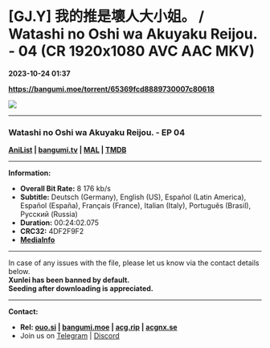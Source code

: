 # [GJ.Y] 我的推是壞人大小姐。 / Watashi no Oshi wa Akuyaku Reijou. - 04 (CR 1920x1080 AVC AAC MKV)

**2023-10-24 01:37**

**https://bangumi.moe/torrent/65369fcd8889730007c80618**

![](https://img1.ak.crunchyroll.com/i/spire3-tmb/97301921afa49f8eb3fcd01bccf565eb1698073241_full.jpg)

* * *

### **__Watashi no Oshi wa Akuyaku Reijou.__** - EP 04

**[AniList](https://anilist.co/anime/158704) | [bangumi.tv](https://bgm.tv/subject/410928) | [MAL](https://myanimelist.net/anime/53833) | [TMDB](https://www.themoviedb.org/tv/216269-i-m-in-love-with-the-villainess)**

* * *

**Information:**

*   **Overall Bit Rate:** 8 176 kb/s
*   **Subtitle:** Deutsch (Germany), English (US), Español (Latin America), Español (España), Français (France), Italian (Italy), Português (Brasil), Русский (Russia)
*   **Duration:** 00:24:02.075
*   **CRC32:** 4DF2F9F2
*   **[MediaInfo](https://rr1---nfo.raws.dev/%5BGJ.Y%5D%20Watashi%20no%20Oshi%20wa%20Akuyaku%20Reijou.%20-%2004%20%28CR%201920x1080%20AVC%20AAC%20MKV%29%20%5B4DF2F9F2%5D.mkv.nfo)**

* * *

In case of any issues with the file, please let us know via the contact details below.  
**Xunlei has been banned by default.**  
**Seeding after downloading is appreciated.**

* * *

**Contact:**

*   **Rel: [ouo.si](https://ouo.si/user/BraveSail) | [bangumi.moe](https://bangumi.moe/search/63e4b7585fa12c0007949b88) | [acg.rip](https://acg.rip/user/5570) | [acgnx.se](https://share.acgnx.se/user-529-1.html)**
*   Join us on [Telegram](https://kirara-fantasia.moe/telegram) | [Discord](https://kirara-fantasia.moe/discord)